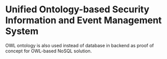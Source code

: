 Unified Ontology-based Security Information and Event Management System
====

OWL ontology is also used instead of database in backend as proof of concept for OWL-based NoSQL solution.